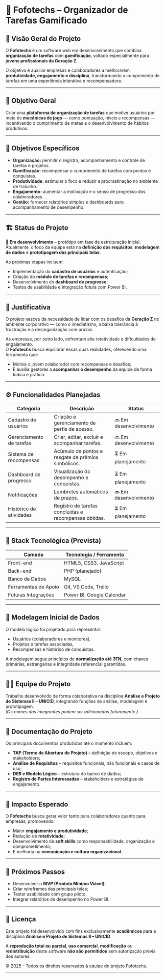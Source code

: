 # 🎯 Fofotechs – Organizador de Tarefas Gamificado

## 🧩 Visão Geral do Projeto
O **Fofotechs** é um software web em desenvolvimento que combina **organização de tarefas** com **gamificação**, voltado especialmente para **jovens profissionais da Geração Z**.

O objetivo é auxiliar empresas e colaboradores a melhorarem **produtividade, engajamento e disciplina**, transformando o cumprimento de tarefas em uma experiência interativa e recompensadora.

---

## 🚀 Objetivo Geral
Criar uma **plataforma de organização de tarefas** que motive usuários por meio de **mecânicas de jogo** — como pontuação, níveis e recompensas — incentivando o cumprimento de metas e o desenvolvimento de hábitos produtivos.

---

## 🎯 Objetivos Específicos
- **Organização:** permitir o registro, acompanhamento e controle de tarefas e projetos.  
- **Gamificação:** recompensar o cumprimento de tarefas com pontos e conquistas.  
- **Produtividade:** estimular o foco e reduzir a procrastinação no ambiente de trabalho.  
- **Engajamento:** aumentar a motivação e o senso de progresso dos colaboradores.  
- **Gestão:** fornecer relatórios simples e dashboards para acompanhamento de desempenho.

---

## 🏗️ Status do Projeto
🚧 **Em desenvolvimento** – protótipo em fase de estruturação inicial.  
Atualmente, o foco da equipe está na **definição dos requisitos**, **modelagem de dados** e **prototipagem das principais telas**.

As próximas etapas incluem:
- Implementação do **cadastro de usuários** e autenticação;  
- Criação do **módulo de tarefas e recompensas**;  
- Desenvolvimento do **dashboard de progresso**;  
- Testes de usabilidade e integração futura com Power BI.

---

## 🧠 Justificativa
O projeto nasceu da necessidade de lidar com os desafios da **Geração Z** no ambiente corporativo — como o imediatismo, a baixa tolerância à frustração e a desorganização com prazos.

As empresas, por outro lado, enfrentam alta rotatividade e dificuldades de engajamento.  
O **Fofotechs** busca equilibrar essas duas realidades, oferecendo uma ferramenta que:
- Motiva o jovem colaborador com recompensas e desafios;  
- E auxilia gestores a **acompanhar o desempenho** da equipe de forma lúdica e prática.

---

## ⚙️ Funcionalidades Planejadas
| **Categoria** | **Descrição** | **Status** |
|----------------|----------------|-------------|
| Cadastro de usuários | Criação e gerenciamento de perfis de acesso. | 🔜 Em desenvolvimento |
| Gerenciamento de tarefas | Criar, editar, excluir e acompanhar tarefas. | 🔜 Em desenvolvimento |
| Sistema de recompensas | Acúmulo de pontos e resgate de prêmios simbólicos. | ⏳ Em planejamento |
| Dashboard de progresso | Visualização do desempenho e conquistas. | ⏳ Em planejamento |
| Notificações | Lembretes automáticos de prazos. | 🔜 Em desenvolvimento |
| Histórico de atividades | Registro de tarefas concluídas e recompensas obtidas. | ⏳ Em planejamento |

---

## 🧩 Stack Tecnológica (Prevista)
| **Camada** | **Tecnologia / Ferramenta** |
|-------------|-----------------------------|
| Front-end | HTML5, CSS3, JavaScript |
| Back-end | PHP (planejado) |
| Banco de Dados | MySQL |
| Ferramentas de Apoio | Git, VS Code, Trello |
| Futuras Integrações | Power BI, Google Calendar |

---

## 🧮 Modelagem Inicial de Dados
O modelo lógico foi projetado para representar:
- Usuários (colaboradores e monitores),  
- Projetos e tarefas associadas,  
- Recompensas e histórico de conquistas.  

A modelagem segue princípios de **normalização até 3FN**, com chaves primárias, estrangeiras e integridade referencial garantidas.

---

## 🧑‍💻 Equipe do Projeto
Trabalho desenvolvido de forma colaborativa na disciplina **Análise e Projeto de Sistemas II – UNICID**, integrando funções de análise, modelagem e prototipagem.  
*(Os nomes dos integrantes podem ser adicionados futuramente.)*

---

## 🧾 Documentação do Projeto
Os principais documentos produzidos até o momento incluem:
- **TAP (Termo de Abertura do Projeto)** – definição de escopo, objetivos e stakeholders;  
- **Análise de Requisitos** – requisitos funcionais, não funcionais e casos de uso;  
- **DER e Modelo Lógico** – estrutura do banco de dados;  
- **Registro de Partes Interessadas** – stakeholders e estratégias de engajamento.  

---

## 🌟 Impacto Esperado
O **Fofotechs** busca gerar valor tanto para colaboradores quanto para empresas, promovendo:
- Maior **engajamento e produtividade**;  
- Redução de **rotatividade**;  
- Desenvolvimento de **soft skills** como responsabilidade, organização e comprometimento;  
- E melhoria na **comunicação e cultura organizacional**.

---

## 🧩 Próximos Passos
- Desenvolver o **MVP (Produto Mínimo Viável)**;  
- Criar wireframes das principais telas;  
- Testar usabilidade com grupo piloto;  
- Integrar relatórios de desempenho no Power BI.

---

## 📜 Licença
Este projeto foi desenvolvido com fins exclusivamente **acadêmicos** para a disciplina **Análise e Projeto de Sistemas II – UNICID**.  

A **reprodução total ou parcial**, **uso comercial**, **modificação** ou **redistribuição** deste software **não são permitidos** sem autorização prévia dos autores.  

© 2025 – Todos os direitos reservados à equipe do projeto Fofotechs.


---
